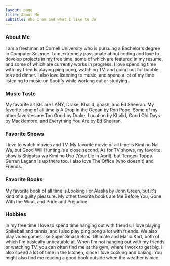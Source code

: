 ```yaml
---
layout: page
title: About Me
subtitle: Who I am and what I like to do
---
```


### About Me

I am a freshman at Cornell University who is pursuing a Bachelor's degree in Computer Science. I am extremely passionate about coding and love to develop projects in my free time, some of which are featured in my resume, and some of which are currently works in progress. I love spending time with my friends playing ping pong, watching TV, and going out for bubble tea and dinner. I also love listening to music, and spend a lot of my time listening to music on Spotify while working out or studying.

### Music Taste

My favorite artists are LANY, Drake, Khalid, gnash, and Ed Sheeran. My favorite song of all time is A Drop in the Ocean by Ron Pope. Some of my other favorites are Too Good by Drake, Location by Khalid, Good Old Days by Macklemore, and Everything You Are by Ed Sheeran. 

### Favorite Shows

I love to watch movies and TV. My favorite movie of all time is Kimi no Na Wa, but Good Will Hunting is a close second. As for TV shows, my favorite show is Shigatsu wa Kimi no Uso (Your Lie in April), but Tengen Toppa Gurren Lagann is up there too. I also love The Office (who doesn't) and Friends.

### Favorite Books

My favorite book of all time is Looking For Alaska by John Green, but it's kind of a guilty pleasure. My other favorite books are Me Before You, Gone With the Wind, and Pride and Prejudice.

### Hobbies

In my free time I love to spend time hanging out with friends. I love playing Spikeball and tennis, and I also play ping pong a lot with friends. We also play video games like Super Smash Bros. Ultimate and Mario Kart, both of which I'm basically unbeatable at. When I'm not hanging out with my friends or watching TV, you can often find me at the gym, where I work to get big. I also spend a lot of time in the kitchen, since I love cooking and baking. You might also find me reading a good book outside when the weather is nice.
